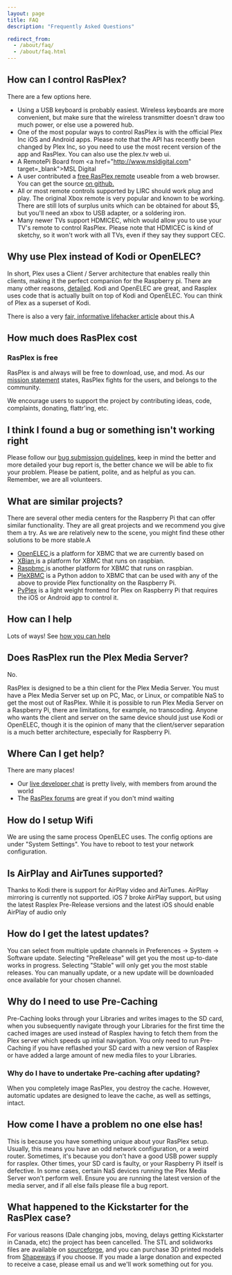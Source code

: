 ```yaml
---
layout: page 
title: FAQ
description: "Frequently Asked Questions"

redirect_from:
  - /about/faq/
  - /about/faq.html
---
```


## How can I control RasPlex?

There are a few options here.

+ Using a USB keyboard is probably easiest. Wireless keyboards are more convenient, but make sure that the wireless transmitter doesn't draw too much power, or else use a powered hub.
+ One of the most popular ways to control RasPlex is with the official Plex Inc iOS and Android apps. Please note that the API has recently been changed by Plex Inc, so you need to use the most recent version of the app and RasPlex. You can also use the plex.tv web ui.
+ A RemotePi Board from <a href="http://www.msldigital.com" target=_blank">MSL Digital
+ A user contributed a <a href="http://errorfreeit.com.au/blog/2014/1/4/free-online-rasplex-remote" target="_blank">free RasPlex remote</a> useable from a web browser. You can get the source <a href="https://github.com/RasPlex/Simple-RasPlex-Remote" target="_blank">on github.</a>
+ All or most remote controls supported by LIRC should work plug and play. The original Xbox remote is very popular and known to be working. There are still lots of surplus units which can be obtained for about $5, but you'll need an xbox to USB adapter, or a soldering iron.
+ Many newer TVs support HDMICEC, which would allow you to use your TV's remote to control RasPlex. Please note that HDMICEC is kind of sketchy, so it won't work with all TVs, even if they say they support CEC.

## Why use Plex instead of Kodi or OpenELEC?

In short, Plex uses a Client / Server architecture that enables really thin clients, making it the perfect companion for the Raspberry pi. There are many other reasons, [detailed](/about/why-rasplex.html). Kodi and OpenELEC are great, and Rasplex uses code that is actually built on top of Kodi and OpenELEC. You can think of Plex as a superset of Kodi.

There is also a very <a href="http://lifehacker.com/5991757/should-i-use-plex-or-xbmc-for-my-home-theater-pc" target="_blank">fair, informative lifehacker article</a> about this.A

## How much does RasPlex cost

### RasPlex is free

RasPlex is and always will be free to download, use, and mod. As our [mission statement](/about/mission-statement.html) states, RasPlex fights for the users, and belongs to the community.

We encourage users to support the project by contributing ideas, code, complaints, donating, flattr'ing, etc.

## I think I found a bug or something isn't working right

Please follow our <a href="https://github.com/RasPlex/RasPlex/wiki/How-to-report-a-bug" target="_blank">bug submission guidelines</a>, keep in mind the better and more detailed your bug report is, the better chance we will be able to fix your problem. Please be patient, polite, and as helpful as you can. Remember, we are all volunteers.

## What are similar projects?

There are several other media centers for the Raspberry Pi that can offer similar functionality. They are all great projects and we recommend you give them a try. As we are relatively new to the scene, you might find these other solutions to be more stable.A

+ <a href="http://www.openelec.tv/" target="_blank"> OpenELEC </a> is a platform for XBMC that we are currently based on
+ <a href="http://xbian.org/" target="_blank"> XBian </a> is a platform for XBMC that runs on raspbian.
+ <a href="http://www.raspbmc.com/" target="_blank"> Raspbmc </a>is another platform for XBMC that runs on raspbian.
+ <a href="http://wiki.xbmc.org/index.php?title=Add-on:PleXBMC" target="_blank">PleXBMC</a> is a Python addon to XBMC that can be used with any of the above to provide Plex functionality on the Raspberry Pi.
+ <a href="https://github.com/dalehamel/pyplex" target="_blank">PyPlex</a> is a light weight frontend for Plex on Raspberry Pi that requires the iOS or Android app to control it.

## How can I help

Lots of ways! See [how you can help](/contribute/how-to-help.html)

## Does RasPlex run the Plex Media Server?

No.

RasPlex is designed to be a thin client for the Plex Media Server. You must have a Plex Media Server set up on PC, Mac, or Linux, or compatible NaS to get the most out of RasPlex.
While it is possible to run Plex Media Server on a Raspberry Pi, there are limitations, for example, no transcoding. Anyone who wants the client and server on the same device should just use Kodi or OpenELEC, though it is the opinion of many that the client/server separation is a much better architecture, especially for Raspberry Pi.

## Where Can I get help?

There are many places!

+ Our <a href="http://chat.srvthe.net/"> live developer chat</a> is pretty lively, with members from around the world
+ The <a href="https://forums.plex.tv/categories/rasplex/"> RasPlex forums</a> are great if you don't mind waiting

## How do I setup Wifi

We are using the same process OpenELEC uses. The config options are under "System Settings". You have to reboot to test your network configuration.

## Is AirPlay and AirTunes supported?

Thanks to Kodi there is support for AirPlay video and AirTunes. AirPlay mirroring is currently not supported. iOS 7 broke AirPlay support, but using the latest Rasplex Pre-Release versions and the latest iOS should enable AirPlay of audio only

## How do I get the latest updates?

You can select from multiple update channels in Preferences -> System -> Software update. Selecting "PreRelease" will get you the most up-to-date works in progress. Selecting "Stable" will only get you the most stable releases. You can manually update, or a new update will be downloaded once available for your chosen channel.

## Why do I need to use Pre-Caching

Pre-Caching looks through your Libraries and writes images to the SD card, when you subsequently navigate through your Libraries for the first time the cached images are used instead of Rasplex having to fetch them from the Plex server which speeds up intial navigation. You only need to run Pre-Caching if you have reflashed your SD card with a new version of Rasplex or have added a large amount of new media files to your Libraries.

### Why do I have to undertake Pre-caching after updating?

When you completely image RasPlex, you destroy the cache. However, automatic updates are designed to leave the cache, as well as settings, intact.

## How come I have a problem no one else has!

This is because you have something unique about your RasPlex setup. Usually, this means you have an odd network configuration, or a weird router. Sometimes, it's because you don't have a good USB power supply for rasplex. Other times, your SD card is faulty, or your Raspberry Pi itself is defective. In some cases, certain NaS devices running the Plex Media Server won't perform well. Ensure you are running the latest version of the media server, and if all else fails please file a bug report.

## What happened to the Kickstarter for the RasPlex case?

For various reasons (Dale changing jobs, moving, delays getting Kickstarter in Canada, etc) the project has been cancelled. The STL and solidworks files are available on <a href="http://sourceforge.net/projects/rasplex/files/case/" target="_blank">sourceforge</a>, and you can purchase 3D printed models from <a href="http://www.shapeways.com/shops/rasplex" target="_blank">Shapeways</a> if you choose. If you made a large donation and expected to receive a case, please email us and we'll work something out for you.</div>
